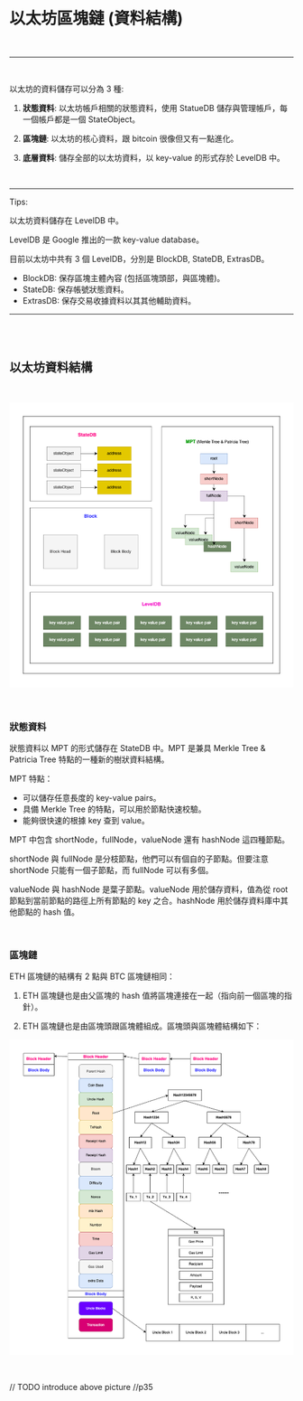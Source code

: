 # 以太坊區塊鏈 (資料結構)

<br>

---

<br>


以太坊的資料儲存可以分為 3 種:

1. __狀態資料__: 以太坊帳戶相關的狀態資料，使用 StatueDB 儲存與管理帳戶，每一個帳戶都是一個 StateObject。

2. __區塊鏈__: 以太坊的核心資料，跟 bitcoin 很像但又有一點進化。

2. __底層資料__: 儲存全部的以太坊資料，以 key-value 的形式存於 LevelDB 中。

<br>

---

Tips: 
    
以太坊資料儲存在 LevelDB 中。

LevelDB 是 Google 推出的一款 key-value database。

目前以太坊中共有 3 個 LevelDB，分別是 BlockDB, StateDB, ExtrasDB。

* BlockDB: 保存區塊主體內容 (包括區塊頭部，與區塊體)。
* StateDB: 保存帳號狀態資料。
* ExtrasDB: 保存交易收據資料以其其他輔助資料。



---

<br>
<br>

## 以太坊資料結構

<br>

![ETH_DS](imgs/ETH_DS_2.png)

<br>

### 狀態資料

狀態資料以 MPT 的形式儲存在 StateDB 中。MPT 是兼具 Merkle Tree & Patricia Tree 特點的一種新的樹狀資料結構。

MPT 特點：

* 可以儲存任意長度的 key-value pairs。
* 具備 Merkle Tree 的特點，可以用於節點快速校驗。
* 能夠很快速的根據 key 查到 value。

MPT 中包含 shortNode，fullNode，valueNode 還有 hashNode 這四種節點。

shortNode 與 fullNode 是分枝節點，他們可以有個自的子節點。但要注意 shortNode 只能有一個子節點，而 fullNode 可以有多個。

valueNode 與 hashNode 是葉子節點。valueNode 用於儲存資料，值為從 root 節點到當前節點的路徑上所有節點的 key 之合。hashNode 用於儲存資料庫中其他節點的 hash 值。


<br>

### 區塊鏈

ETH 區塊鏈的結構有 2 點與 BTC 區塊鏈相同：

1. ETH 區塊鏈也是由父區塊的 hash 值將區塊連接在一起（指向前一個區塊的指針）。

2. ETH 區塊鏈也是由區塊頭跟區塊體組成。區塊頭與區塊體結構如下：

![DS3](imgs/ETH_DS_3.png)

<br>

// TODO introduce above picture //p35

